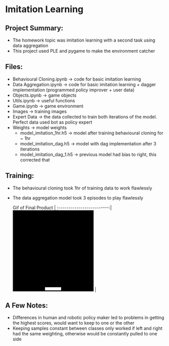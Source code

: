 # Imitation Learning 

## Project Summary:
- The homework topic was imitation learning with a second task using data aggregation
- This project used PLE and pygame to make the environment catcher

## Files:
- Behavioural Cloning.ipynb -> code for basic imitation learning 
- Data Aggregation.ipynb -> code for basic imitation learning + dagger implementation (programmed policy improver + user data)
- Objects.ipynb -> game objects
- Utils.ipynb -> useful functions
- Game.ipynb -> game environment
- Images -> training images
- Expert Data -> the data collected to train both iterations of the model. Perfect data used bot as policy expert 
- Weights -> model weights
    - model_imitation_1hr.h5 -> model after training behavioural cloning for ~ 1hr
    - model_imitation_dag.h5 -> model with dag implementation after 3 iterations
    - model_imitation_dag_1.h5 -> previous model had bias to right, this corrected that

## Training: 
- The behavioural cloning took 1hr of training data to work flawlessly
- The data aggregation model took 3 episodes to play flawlessly

  Gif of Final Product     | 
:-------------------------:|
![](./Images/catcher_dag.gif)  |

## A Few Notes:
- Differences in human and robotic policy maker led to problems in getting the highest scores, would want to keep to one or the other
- Keeping samples constant between classes only worked if left and right had the same weighting, otherwise would be constantly pulled to one side
